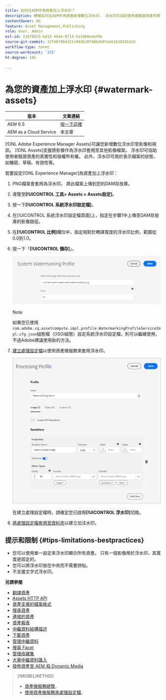 ```yaml
---
title: 如何在AEM中為資產加上浮水印？
description: 瞭解如何在AEM中為資產新增數位浮水印。 浮水印可協助使用者驗證資產的真實性和版權所有權。
contentOwner: AG
feature: Asset Management,Publishing
role: User, Admin
exl-id: 210f8925-bd15-4b4a-8714-5a1486eeb49e
source-git-commit: 32fdbf9b4151c949b307d8bd587ade163682b2e5
workflow-type: tm+mt
source-wordcount: '325'
ht-degree: 16%

---
```


# 為您的資產加上浮水印 {#watermark-assets}

| 版本 | 文章連結 |
| -------- | ---------------------------- |
| AEM 6.5 | [按一下這裡](https://experienceleague.adobe.com/docs/experience-manager-65/assets/administer/watermarking.html) |
| AEM as a Cloud Service  | 本文章 |

[!DNL Adobe Experience Manager Assets]可讓您新增數位浮水印至影像和視訊。 [!DNL Assets]支援將影像作為浮水印套用至其他影像檔案。 浮水印可協助使用者驗證資產的真實性和版權所有權。 此外，浮水印可用於表示檔案的狀態，如機密、草稿、有效性等。

若要設定[!DNL Experience Manager]為資產加上浮水印：

1. PNG檔案會套用為浮水印。 將此檔案上傳到您的DAM存放庫。

1. 導覽至&#x200B;**[!UICONTROL 工具> Assets > Assets設定]**。

1. 按一下&#x200B;**[!UICONTROL 系統浮水印設定檔]**。

1. 在[!UICONTROL 系統浮水印設定檔頁面]上，指定在步驟1中上傳至DAM存放庫的影像路徑。

1. 在&#x200B;**[!UICONTROL 比例]**&#x200B;欄位中，指定相對於轉譯寬度的浮水印比例，範圍從0.0到1.0。

1. 按一下「**[!UICONTROL 儲存]**」。

   ![資產重複偵測器](assets/system-watermarking-profile.png)

   >[!NOTE]
   >
   >如果您已使用`com.adobe.cq.assetcompute.impl.profile.WatermarkingProfileServiceImpl.cfg.json`組態檔（OSGi組態）設定系統浮水印設定檔，則可以繼續使用，不過Adobe建議使用新的方法。


1. [建立處理設定檔](/help/assets/asset-microservices-configure-and-use.md#create-custom-profile)以使用資產微服務來套用浮水印。

   ![用來建立浮水印的資產處理設定檔](assets/watermark-processing-profile.png)

   在建立處理設定檔時，請確定您已啟用&#x200B;**[!UICONTROL 浮水印]**&#x200B;切換。

1. [將處理設定檔套用至資料夾](/help/assets/asset-microservices-configure-and-use.md#use-profiles)以建立加注水印。

## 提示和限制 {#tips-limitations-bestpractices}

* 您可以使用單一設定來浮水印顯示所有資產。 只有一個影像用於浮水印，其寬度是固定的。
* 您可以將浮水印放在中央而不需要拼貼。
* 不支援文字式浮水印。

**另請參閱**

* [翻譯資產](translate-assets.md)
* [Assets HTTP API](mac-api-assets.md)
* [資產支援的檔案格式](file-format-support.md)
* [搜尋資產](search-assets.md)
* [連接的資產](use-assets-across-connected-assets-instances.md)
* [資產報表](asset-reports.md)
* [中繼資料結構描述](metadata-schemas.md)
* [下載資產](download-assets-from-aem.md)
* [管理中繼資料](manage-metadata.md)
* [搜尋 Facet](search-facets.md)
* [管理收藏集](manage-collections.md)
* [大量中繼資料匯入](metadata-import-export.md)
* [發佈資產至 AEM 和 Dynamic Media](/help/assets/publish-assets-to-aem-and-dm.md)

>[!MORELIKETHIS]
>
>* [資產微服務總覽](/help/assets/asset-microservices-overview.md)。
>* [使用資產微服務來處理設定檔](/help/assets/asset-microservices-configure-and-use.md)。
